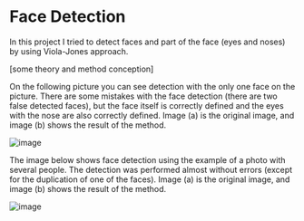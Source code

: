 # Face Detection

In this project I tried to detect faces and part of the face (eyes and noses) by using Viola-Jones approach.

[some theory and method conception]

On the following picture you can see detection with the only one face on the picture. There are some mistakes with the face detection (there are two false detected faces), but the face itself is correctly defined and the eyes with the nose are also correctly defined. 
Image (a) is the original image, and image (b) shows the result of the method.

![image](https://user-images.githubusercontent.com/48473061/227621847-782dcb80-f05e-4037-ad48-06e57627bcdd.png)

The image below shows face detection using the example of a photo with several people. The detection was performed almost without errors (except for the duplication of one of the faces). 
Image (a) is the original image, and image (b) shows the result of the method.

![image](https://user-images.githubusercontent.com/48473061/227622034-0cbb1d59-a7ef-4b38-a404-16a9e55484ff.png)
